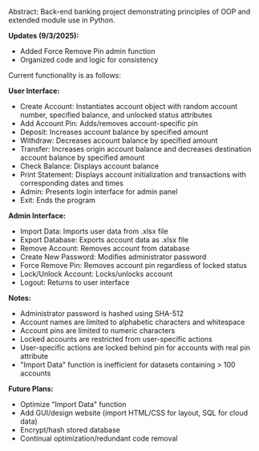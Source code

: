 Abstract: Back-end banking project demonstrating principles of OOP and extended module use in Python.

**Updates (9/3/2025):**
- Added Force Remove Pin admin function
- Organized code and logic for consistency

Current functionality is as follows:

**User Interface:**
- Create Account: Instantiates account object with random account number, specified balance, and unlocked status attributes
- Add Account Pin: Adds/removes account-specific pin
- Deposit: Increases account balance by specified amount
- Withdraw: Decreases account balance by specified amount
- Transfer: Increases origin account balance and decreases destination account balance by specified amount
- Check Balance: Displays account balance
- Print Statement: Displays account initialization and transactions with corresponding dates and times
- Admin: Presents login interface for admin panel
- Exit: Ends the program

**Admin Interface:**
- Import Data: Imports user data from .xlsx file
- Export Database: Exports account data as .xlsx file
- Remove Account: Removes account from database
- Create New Password: Modifies administrator password
- Force Remove Pin: Removes account pin regardless of locked status
- Lock/Unlock Account: Locks/unlocks account
- Logout: Returns to user interface

**Notes:**
- Administrator password is hashed using SHA-512
- Account names are limited to alphabetic characters and whitespace
- Account pins are limited to numeric characters
- Locked accounts are restricted from user-specific actions
- User-specific actions are locked behind pin for accounts with real pin attribute 
- "Import Data" function is inefficient for datasets containing > 100 accounts

**Future Plans:**
- Optimize "Import Data" function
- Add GUI/design website (import HTML/CSS for layout, SQL for cloud data)
- Encrypt/hash stored database
- Continual optimization/redundant code removal
